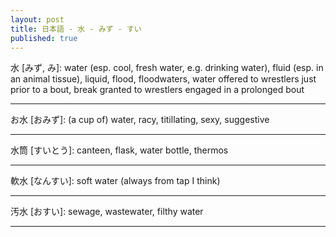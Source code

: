 ```yaml
---
layout: post
title: 日本語 - 水 - みず - すい
published: true
---
```


水 [みず, み]: water (esp. cool, fresh water, e.g. drinking water), fluid (esp. in an animal tissue), liquid, flood, floodwaters, water offered to wrestlers just prior to a bout, break granted to wrestlers engaged in a prolonged bout

---

お水 [おみず]: (a cup of) water, racy, titillating, sexy, suggestive

---

水筒 [すいとう]: canteen, flask, water bottle, thermos

---

軟水 [なんすい]: soft water (always from tap I think)

---

汚水 [おすい]: sewage, wastewater, filthy water

---



